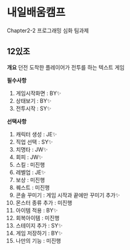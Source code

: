 # 내일배움캠프
Chapter2-2 프로그래밍 심화 팀과제
## 12있조

**개요**
던전 도착한 플레이어가 전투를 하는 텍스트 게임

**필수사항**
1. 게임시작화면 : BY✨
2. 상태보기 : BY✨
3. 전투시작 : SY✨

**선택사항**
1. 캐릭터 생성 : JE✨
2. 직업 선택 : SY✨
3. 치명타 : JW✨
4. 회피 : JW✨
5. 스킬 : 미진행
6. 레벨업 : JE✨
7. 보상 : 미진행
8. 퀘스트 : 미진행
9. 콘솔 꾸미기 : 게임 시작과 끝에만 꾸미기 추가✨
10. 몬스터 종류 추가 : 미진행
11. 아이템 적용 : BY✨
12. 회복아이템 : 미진행
13. 스테이지 추가 : SY✨
14. 게임 저장하기 : BY✨
15. 나만의 기능 : 미진행
